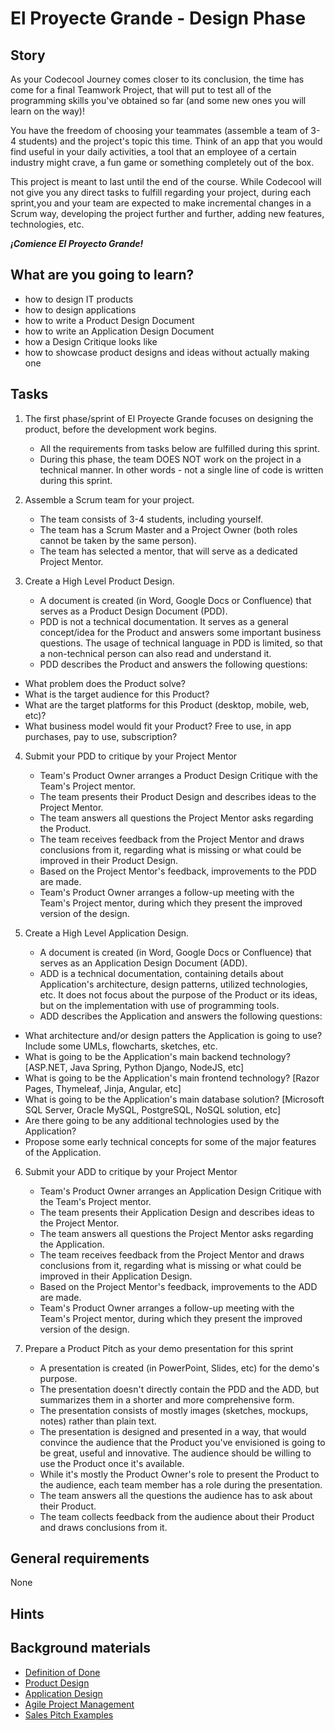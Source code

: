 # El Proyecte Grande - Design Phase

## Story

As your Codecool Journey comes closer to its conclusion, the time has come for a final Teamwork Project, 
that will put to test all of the programming skills you've obtained so far (and some new ones you will learn on the way)!

You have the freedom of choosing your teammates (assemble a team of 3-4 students) and the project's topic this time.
Think of an app that you would find useful in your daily activities, a tool that an employee of a certain industry might crave,
a fun game or something completely out of the box.

This project is meant to last until the end of the course. While Codecool will not give you any direct tasks to fulfill regarding your project, 
during each sprint,you and your team are expected to make incremental changes in a Scrum way, developing the project further and further,
adding new features, technologies, etc.

***¡Comience El Proyecto Grande!***

## What are you going to learn?

- how to design IT products
- how to design applications
- how to write a Product Design Document
- how to write an Application Design Document
- how a Design Critique looks like
- how to showcase product designs and ideas without actually making one

## Tasks

1. The first phase/sprint of El Proyecte Grande focuses on designing the product, before the development work begins.
    - All the requirements from tasks below are fulfilled during this sprint.
    - During this phase, the team DOES NOT work on the project in a technical manner. In other words - not a single line of code is written during this sprint.

2. Assemble a Scrum team for your project.
    - The team consists of 3-4 students, including yourself.
    - The team has a Scrum Master and a Project Owner (both roles cannot be taken by the same person).
    - The team has selected a mentor, that will serve as a dedicated Project Mentor.

3. Create a High Level Product Design.
    - A document is created (in Word, Google Docs or Confluence) that serves as a Product Design Document (PDD).
    - PDD is not a technical documentation. It serves as a general concept/idea for the Product and answers some important business questions. The usage of technical language in PDD is limited, so that a non-technical person can also read and understand it.
    - PDD describes the Product and answers the following questions:
  - What problem does the Product solve?
  - What is the target audience for this Product?
  - What are the target platforms for this Product (desktop, mobile, web, etc)?
  - What business model would fit your Product? Free to use, in app purchases, pay to use, subscription?

4. Submit your PDD to critique by your Project Mentor
    - Team's Product Owner arranges a Product Design Critique with the Team's Project mentor.
    - The team presents their Product Design and describes ideas to the Project Mentor.
    - The team answers all questions the Project Mentor asks regarding the Product.
    - The team receives feedback from the Project Mentor and draws conclusions from it, regarding what is missing or what could be improved in their Product Design.
    - Based on the Project Mentor's feedback, improvements to the PDD are made.
    - Team's Product Owner arranges a follow-up meeting with the Team's Project mentor,  during which they present the improved version of the design.

5. Create a High Level Application Design.
    - A document is created (in Word, Google Docs or Confluence) that serves as an Application Design Document (ADD).
    - ADD is a technical documentation, containing details about Application's architecture, design patterns, utilized technologies, etc. It does not focus about the purpose of the Product or its ideas, but on the implementation with use of programming tools.
    - ADD describes the Application and answers the following questions:
  - What architecture and/or design patters the Application is going to use? Include some UMLs, flowcharts, sketches, etc.
  - What is going to be the Application's main backend technology? [ASP.NET, Java Spring, Python Django, NodeJS, etc]
  - What is going to be the Application's main frontend technology? [Razor Pages, Thymeleaf, Jinja, Angular, etc]
  - What is going to be the Application's main database solution? [Microsoft SQL Server, Oracle MySQL, PostgreSQL, NoSQL solution, etc]
  - Are there going to be any additional technologies used by the Application?
  - Propose some early technical concepts for some of the major features of the Application.

6. Submit your ADD to critique by your Project Mentor
    - Team's Product Owner arranges an Application Design Critique with the Team's Project mentor.
    - The team presents their Application Design and describes ideas to the Project Mentor.
    - The team answers all questions the Project Mentor asks regarding the Application.
    - The team receives feedback from the Project Mentor and draws conclusions from it, regarding what is missing or what could be improved in their Application Design.
    - Based on the Project Mentor's feedback, improvements to the ADD are made.
    - Team's Product Owner arranges a follow-up meeting with the Team's Project mentor,  during which they present the improved version of the design.

7. Prepare a Product Pitch as your demo presentation for this sprint
    - A presentation is created (in PowerPoint, Slides, etc) for the demo's purpose.
    - The presentation doesn't directly contain the PDD and the ADD, but summarizes them in a shorter and more comprehensive form.
    - The presentation consists of mostly images (sketches, mockups, notes) rather than plain text.
    - The presentation is designed and presented in a way, that would convince the audience that the Product you've envisioned is going to be great, useful and innovative. The audience should be willing to use the Product once it's available.
    - While it's mostly the Product Owner's role to present the Product to the audience, each team member has a role during the presentation.
    - The team answers all the questions the audience has to ask about their Product.
    - The team collects feedback from the audience about their Product and draws conclusions from it.

## General requirements

None

## Hints



## Background materials

- <i class="far fa-exclamation"></i> [Definition of Done](project/curriculum/materials/pages/methodology/definition-of-done.md)
- <i class="far fa-exclamation"></i> [Product Design](https://www.smashingmagazine.com/2018/01/comprehensive-guide-product-design/)
- <i class="far fa-exclamation"></i> [Application Design](https://xd.adobe.com/ideas/principles/web-design/web-page-design/)
- <i class="far fa-exclamation"></i> [Agile Project Management](https://journey.code.cool/v2/project/curriculum/materials/pages/methodology/agile-project-management.md)
- <i class="far fa-exclamation"></i> [Sales Pitch Examples](https://www.saleshacker.com/sales-pitch-examples/)
